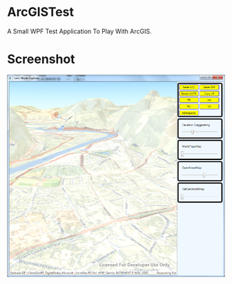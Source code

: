 # ArcGISTest
A Small WPF Test Application To Play With ArcGIS.

# Screenshot
![Sorry, but here should be a Screenshot :-(](Screenshot/Screenshot.png  "Screenshot from the MainWindow.")
